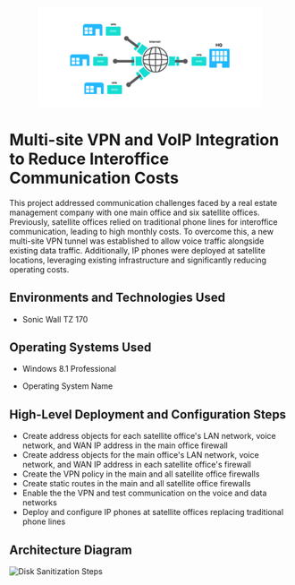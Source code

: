 <p align="center">
<img src="assets/multi-site-vpn-logo.svg" width="400px" alt="Multi-Site VPN Logo" />
</p>

# Multi-site VPN and VoIP Integration to Reduce Interoffice Communication Costs
This project addressed communication challenges faced by a real estate management company with one main office and six satellite offices. Previously, satellite offices relied on traditional phone lines for interoffice communication, leading to high monthly costs. To overcome this, a new multi-site VPN tunnel was established to allow voice traffic alongside existing data traffic. Additionally, IP phones were deployed at satellite locations, leveraging existing infrastructure and significantly reducing operating costs.

## Environments and Technologies Used

- Sonic Wall TZ 170

## Operating Systems Used
- Windows 8.1 Professional

- Operating System Name

## High-Level Deployment and Configuration Steps

- Create address objects for each satellite office's LAN network, voice network, and WAN IP address in the main office firewall
- Create address objects for the main office's LAN network, voice network, and WAN IP address in each satellite office's firewall
- Create the VPN policy in the main and all satellite office firewalls
- Create static routes in the main and all satellite office firewalls
- Enable the the VPN and test communication on the voice and data networks
- Deploy and configure IP phones at satellite offices replacing traditional phone lines

<h2>Architecture Diagram</h2>

<p>
<img src="https://i.imgur.com/DJmEXEB.png" height="80%" width="80%" alt="Disk Sanitization Steps"/>
</p>
